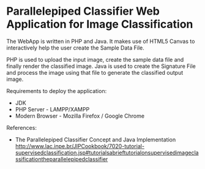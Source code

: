 Parallelepiped Classifier Web Application for Image Classification
==================================================================
The WebApp is written in PHP and Java. It makes use of HTML5 Canvas to interactively help the user create the Sample Data File.

PHP is used to upload the input image, create the sample  data file and finally render the classified image. Java is used to create the Signature File and process the image using that file to generate the classified output image.

Requirements to deploy the application:
* JDK
* PHP Server - LAMPP/XAMPP
* Modern Browser - Mozilla Firefox / Google Chrome

References: 
* The Parallelepiped Classifier Concept and Java Implementation          
  http://www.lac.inpe.br/JIPCookbook/7020-tutorial-supervisedclassification.jsp#tutorialsabrieftutorialonsupervisedimageclassificationtheparallelepipedclassifier
